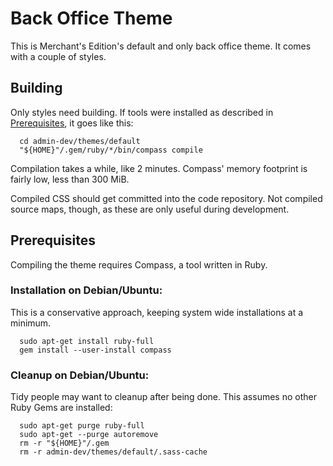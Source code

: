 # Back Office Theme

This is Merchant's Edition's default and only back office theme. It comes with a couple of styles.


## Building

Only styles need building. If tools were installed as described in [Prerequisites](#Prerequisites), it goes like this:
```
  cd admin-dev/themes/default
  "${HOME}"/.gem/ruby/*/bin/compass compile
```
Compilation takes a while, like 2 minutes. Compass' memory footprint is fairly low, less than 300 MiB.

Compiled CSS should get committed into the code repository. Not compiled source
maps, though, as these are only useful during development.


## Prerequisites

Compiling the theme requires Compass, a tool written in Ruby.

### Installation on Debian/Ubuntu:

This is a conservative approach, keeping system wide installations at a minimum.
```
  sudo apt-get install ruby-full
  gem install --user-install compass
```

### Cleanup on Debian/Ubuntu:

Tidy people may want to cleanup after being done. This assumes no other Ruby Gems are installed:
```
  sudo apt-get purge ruby-full
  sudo apt-get --purge autoremove
  rm -r "${HOME}"/.gem
  rm -r admin-dev/themes/default/.sass-cache
```

